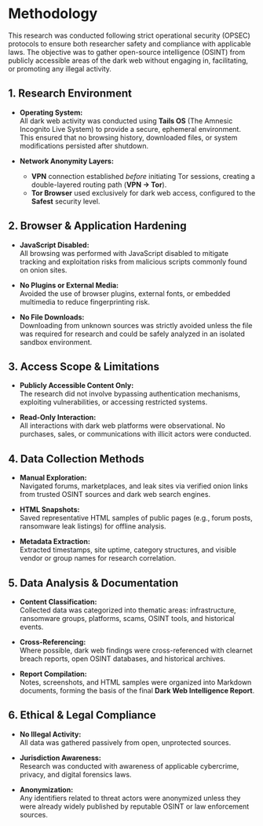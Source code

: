 # Methodology

This research was conducted following strict operational security (OPSEC) protocols to ensure both researcher safety and compliance with applicable laws. The objective was to gather open-source intelligence (OSINT) from publicly accessible areas of the dark web without engaging in, facilitating, or promoting any illegal activity.  

## 1. Research Environment

- **Operating System:**  
  All dark web activity was conducted using **Tails OS** (The Amnesic Incognito Live System) to provide a secure, ephemeral environment. This ensured that no browsing history, downloaded files, or system modifications persisted after shutdown.

- **Network Anonymity Layers:**  
  - **VPN** connection established *before* initiating Tor sessions, creating a double-layered routing path (**VPN → Tor**).  
  - **Tor Browser** used exclusively for dark web access, configured to the **Safest** security level.

## 2. Browser & Application Hardening

- **JavaScript Disabled:**  
  All browsing was performed with JavaScript disabled to mitigate tracking and exploitation risks from malicious scripts commonly found on onion sites.

- **No Plugins or External Media:**  
  Avoided the use of browser plugins, external fonts, or embedded multimedia to reduce fingerprinting risk.

- **No File Downloads:**  
  Downloading from unknown sources was strictly avoided unless the file was required for research and could be safely analyzed in an isolated sandbox environment.

## 3. Access Scope & Limitations

- **Publicly Accessible Content Only:**  
  The research did not involve bypassing authentication mechanisms, exploiting vulnerabilities, or accessing restricted systems.

- **Read-Only Interaction:**  
  All interactions with dark web platforms were observational. No purchases, sales, or communications with illicit actors were conducted.

## 4. Data Collection Methods

- **Manual Exploration:**  
  Navigated forums, marketplaces, and leak sites via verified onion links from trusted OSINT sources and dark web search engines.

- **HTML Snapshots:**  
  Saved representative HTML samples of public pages (e.g., forum posts, ransomware leak listings) for offline analysis.

- **Metadata Extraction:**  
  Extracted timestamps, site uptime, category structures, and visible vendor or group names for research correlation.

## 5. Data Analysis & Documentation

- **Content Classification:**  
  Collected data was categorized into thematic areas: infrastructure, ransomware groups, platforms, scams, OSINT tools, and historical events.

- **Cross-Referencing:**  
  Where possible, dark web findings were cross-referenced with clearnet breach reports, open OSINT databases, and historical archives.

- **Report Compilation:**  
  Notes, screenshots, and HTML samples were organized into Markdown documents, forming the basis of the final **Dark Web Intelligence Report**.

## 6. Ethical & Legal Compliance

- **No Illegal Activity:**  
  All data was gathered passively from open, unprotected sources.

- **Jurisdiction Awareness:**  
  Research was conducted with awareness of applicable cybercrime, privacy, and digital forensics laws.

- **Anonymization:**  
  Any identifiers related to threat actors were anonymized unless they were already widely published by reputable OSINT or law enforcement sources.
